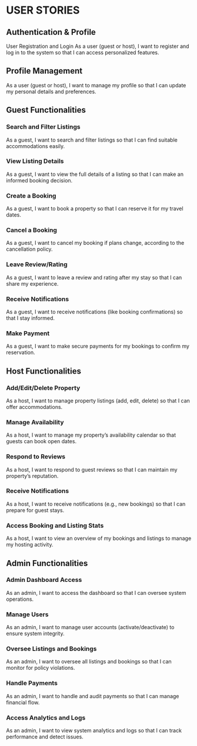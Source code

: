 # USER STORIES

## Authentication & Profile
User Registration and Login
As a user (guest or host), I want to register and log in to the system so that I can access personalized features.

## Profile Management
As a user (guest or host), I want to manage my profile so that I can update my personal details and preferences.

## Guest Functionalities
### Search and Filter Listings
As a guest, I want to search and filter listings so that I can find suitable accommodations easily.

### View Listing Details
As a guest, I want to view the full details of a listing so that I can make an informed booking decision.

### Create a Booking
As a guest, I want to book a property so that I can reserve it for my travel dates.

### Cancel a Booking
As a guest, I want to cancel my booking if plans change, according to the cancellation policy.

### Leave Review/Rating
As a guest, I want to leave a review and rating after my stay so that I can share my experience.

### Receive Notifications
As a guest, I want to receive notifications (like booking confirmations) so that I stay informed.

### Make Payment
As a guest, I want to make secure payments for my bookings to confirm my reservation.

## Host Functionalities
### Add/Edit/Delete Property
As a host, I want to manage property listings (add, edit, delete) so that I can offer accommodations.

### Manage Availability
As a host, I want to manage my property’s availability calendar so that guests can book open dates.

### Respond to Reviews
As a host, I want to respond to guest reviews so that I can maintain my property’s reputation.

### Receive Notifications
As a host, I want to receive notifications (e.g., new bookings) so that I can prepare for guest stays.

### Access Booking and Listing Stats
As a host, I want to view an overview of my bookings and listings to manage my hosting activity.

## Admin Functionalities
### Admin Dashboard Access
As an admin, I want to access the dashboard so that I can oversee system operations.

### Manage Users
As an admin, I want to manage user accounts (activate/deactivate) to ensure system integrity.

### Oversee Listings and Bookings
As an admin, I want to oversee all listings and bookings so that I can monitor for policy violations.

### Handle Payments
As an admin, I want to handle and audit payments so that I can manage financial flow.

### Access Analytics and Logs
As an admin, I want to view system analytics and logs so that I can track performance and detect issues.